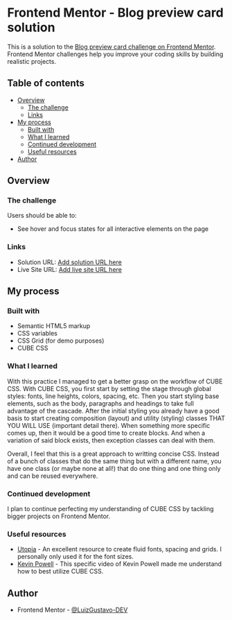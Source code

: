# Frontend Mentor - Blog preview card solution

This is a solution to the [Blog preview card challenge on Frontend Mentor](https://www.frontendmentor.io/challenges/blog-preview-card-ckPaj01IcS). Frontend Mentor challenges help you improve your coding skills by building realistic projects.

## Table of contents

- [Overview](#overview)
  - [The challenge](#the-challenge)
  - [Links](#links)
- [My process](#my-process)
  - [Built with](#built-with)
  - [What I learned](#what-i-learned)
  - [Continued development](#continued-development)
  - [Useful resources](#useful-resources)
- [Author](#author)

## Overview

### The challenge

Users should be able to:

- See hover and focus states for all interactive elements on the page

### Links

- Solution URL: [Add solution URL here](https://your-solution-url.com)
- Live Site URL: [Add live site URL here](https://your-live-site-url.com)

## My process

### Built with

- Semantic HTML5 markup
- CSS variables
- CSS Grid (for demo purposes)
- CUBE CSS

### What I learned

With this practice I managed to get a better grasp on the workflow of CUBE CSS.
With CUBE CSS, you first start by setting the stage through global styles: fonts, line heights, colors, spacing, etc.
Then you start styling base elements, such as the body, paragraphs and headings to take full advantage of the cascade.
After the initial styling you already have a good basis to start creating composition (layout) and utility (styling) classes THAT YOU WILL USE (important detail there).
When something more specific comes up, then it would be a good time to create blocks. And when a variation of said block exists, then exception classes can deal with them.

Overall, I feel that this is a great approach to writting concise CSS. Instead of a bunch of classes that do the same thing but with a different name, you have one class (or maybe none at all!) that do one thing and one thing only and can be reused everywhere.

### Continued development

I plan to continue perfecting my understanding of CUBE CSS by tackling bigger projects on Frontend Mentor.

### Useful resources

- [Utopia](https://utopia.fyi/) - An excellent resource to create fluid fonts, spacing and grids. I personally only used it for the font sizes.
- [Kevin Powell](https://youtu.be/NanhQvnvbR8?si=LJxMk21WlwIBYQ6m) - This specific video of Kevin Powell made me understand how to best utilize CUBE CSS.

## Author

- Frontend Mentor - [@LuizGustavo-DEV](https://www.frontendmentor.io/profile/LuizGustavo-DEV)

